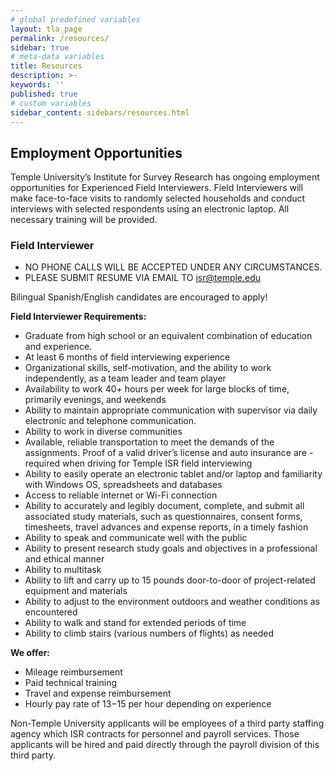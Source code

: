 ```yaml
---
# global predefined variables
layout: tla_page
permalink: /resources/
sidebar: true
# meta-data variables
title: Resources
description: >-
keywords: ''
published: true
# custom variables
sidebar_content: sidebars/resources.html              
---
```

## Employment Opportunities
Temple University’s Institute for Survey Research has ongoing employment opportunities for Experienced Field Interviewers. Field Interviewers will make face-to-face visits to randomly selected households and conduct interviews with selected respondents using an electronic laptop. All necessary training will be provided.

### Field Interviewer
- NO PHONE CALLS WILL BE ACCEPTED UNDER ANY CIRCUMSTANCES.
- PLEASE SUBMIT RESUME VIA EMAIL TO [isr@temple.edu](mailto:isr@temple.edu)

Bilingual Spanish/English candidates are encouraged to apply!

**Field Interviewer Requirements:**
- Graduate from high school or an equivalent combination of education and experience.
- At least 6 months of field interviewing experience
- Organizational skills, self-motivation, and the ability to work independently, as a team leader and team player
- Availability to work 40+ hours per week for large blocks of time, primarily evenings, and weekends
- Ability to maintain appropriate communication with supervisor via daily electronic and telephone communication.
- Ability to work in diverse communities
- Available, reliable transportation to meet the demands of the assignments. Proof of a valid driver’s license and auto insurance are - required when driving for Temple ISR field interviewing
- Ability to easily operate an electronic tablet and/or laptop and familiarity with Windows OS, spreadsheets and databases
- Access to reliable internet or Wi-Fi connection
- Ability to accurately and legibly document, complete, and submit all associated study materials, such as questionnaires, consent forms, timesheets, travel advances and expense reports, in a timely fashion
- Ability to speak and communicate well with the public
- Ability to present research study goals and objectives in a professional and ethical manner
- Ability to multitask
- Ability to lift and carry up to 15 pounds door-to-door of project-related equipment and materials
- Ability to adjust to the environment outdoors and weather conditions as encountered
- Ability to walk and stand for extended periods of time
- Ability to climb stairs (various numbers of flights) as needed

**We offer:**
- Mileage reimbursement
- Paid technical training
- Travel and expense reimbursement
- Hourly pay rate of $13-$15 per hour depending on experience
 
Non-Temple University applicants will be employees of a third party staffing agency which ISR contracts for personnel and payroll services. Those applicants will be hired and paid directly through the payroll division of this third party.
